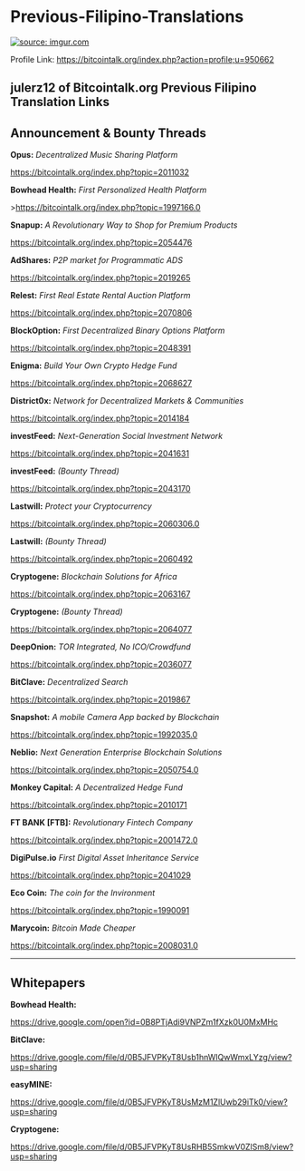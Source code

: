 # Previous-Filipino-Translations
<a href="http://imgur.com/WSwJGG6"><img src="http://i.imgur.com/WSwJGG6.jpg" title="source: imgur.com" /></a>

Profile Link: https://bitcointalk.org/index.php?action=profile;u=950662

julerz12 of Bitcointalk.org Previous Filipino Translation Links
----------------------------------------------------------------------
Announcement & Bounty Threads
----------------------------------------------------------------------
<b>Opus:</b> <i>Decentralized Music Sharing Platform</i><p>https://bitcointalk.org/index.php?topic=2011032

<b>Bowhead Health:</b> <i>First Personalized Health Platform</i><p>>https://bitcointalk.org/index.php?topic=1997166.0

<b>Snapup:</b> <i>A Revolutionary Way to Shop for Premium Products</i><p>https://bitcointalk.org/index.php?topic=2054476

<b>AdShares:</b> <i>P2P market for Programmatic ADS</i><p>https://bitcointalk.org/index.php?topic=2019265

<b>Relest:</b> <i>First Real Estate Rental Auction Platform</i><p>https://bitcointalk.org/index.php?topic=2070806

<b>BlockOption:</b> <i>First Decentralized Binary Options Platform</i><p>https://bitcointalk.org/index.php?topic=2048391

<b>Enigma:</b> <i>Build Your Own Crypto Hedge Fund</i><p>https://bitcointalk.org/index.php?topic=2068627

<b>District0x:</b> <i>Network for Decentralized Markets & Communities</i><p>https://bitcointalk.org/index.php?topic=2014184

<b>investFeed:</b> <i>Next-Generation Social Investment Network</i><p>https://bitcointalk.org/index.php?topic=2041631

<b>investFeed:</b> <i>(Bounty Thread)</i><p>https://bitcointalk.org/index.php?topic=2043170

<b>Lastwill:</b> <i>Protect your Cryptocurrency</i><p>https://bitcointalk.org/index.php?topic=2060306.0

<b>Lastwill:</b> <i>(Bounty Thread)</i><p>https://bitcointalk.org/index.php?topic=2060492

<b>Cryptogene:</b> <i>Blockchain Solutions for Africa</i><p>https://bitcointalk.org/index.php?topic=2063167

<b>Cryptogene:</b> <i>(Bounty Thread)</i><p>https://bitcointalk.org/index.php?topic=2064077

<b>DeepOnion:</b> <i>TOR Integrated, No ICO/Crowdfund</i><p>https://bitcointalk.org/index.php?topic=2036077

<b>BitClave:</b> <i>Decentralized Search</i><p>https://bitcointalk.org/index.php?topic=2019867

<b>Snapshot:</b> <i>A mobile Camera App backed by Blockchain</i><p>https://bitcointalk.org/index.php?topic=1992035.0

<b>Neblio:</b> <i>Next Generation Enterprise Blockchain Solutions</i><p>https://bitcointalk.org/index.php?topic=2050754.0

<b>Monkey Capital:</b> <i>A Decentralized Hedge Fund</i><p>https://bitcointalk.org/index.php?topic=2010171

<b>FT BANK [FTB]:</b> <i>Revolutionary Fintech Company</i><p>https://bitcointalk.org/index.php?topic=2001472.0

<b>DigiPulse.io</b> <i>First Digital Asset Inheritance Service</i><p>https://bitcointalk.org/index.php?topic=2041029

<b>Eco Coin:</b> <i>The coin for the Invironment</i><p>https://bitcointalk.org/index.php?topic=1990091

<b>Marycoin:</b> <i>Bitcoin Made Cheaper</i><p>https://bitcointalk.org/index.php?topic=2008031.0

-----------------------------------------------------------------------
Whitepapers
-----------------------------------------------------------------------
<b>Bowhead Health:</b><p>https://drive.google.com/open?id=0B8PTjAdi9VNPZm1fXzk0U0MxMHc

<b>BitClave:</b><p>https://drive.google.com/file/d/0B5JFVPKyT8Usb1hnWlQwWmxLYzg/view?usp=sharing

<b>easyMINE:</b><p>https://drive.google.com/file/d/0B5JFVPKyT8UsMzM1ZlUwb29iTk0/view?usp=sharing

<b>Cryptogene:</b><p>https://drive.google.com/file/d/0B5JFVPKyT8UsRHB5SmkwV0ZlSm8/view?usp=sharing

